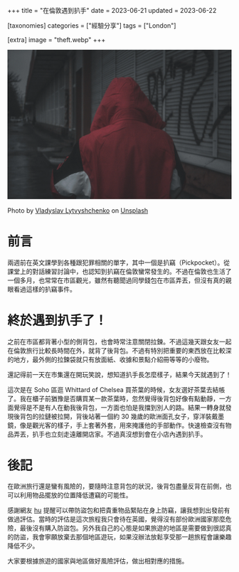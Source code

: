 +++
title = "在倫敦遇到扒手"
date = 2023-06-21
updated = 2023-06-22

[taxonomies]
categories = ["經驗分享"]
tags = ["London"]

[extra]
image = "theft.webp"
+++

![](theft.webp)
<p class="image-caption">Photo by <a href="https://unsplash.com/@vladosek?utm_source=unsplash&utm_medium=referral&utm_content=creditCopyText">Vladyslav Lytvyshchenko</a> on <a href="https://unsplash.com/photos/gqL_0fgjbsY?utm_source=unsplash&utm_medium=referral&utm_content=creditCopyText">Unsplash</a></p>

# 前言

兩週前在英文課學到各種跟犯罪相關的單字，其中一個是扒竊（Pickpocket）。從課堂上的對話練習討論中，也認知到扒竊在倫敦蠻常發生的。不過在倫敦也生活了一個多月，也常常在市區觀光，雖然有聽聞過同學錢包在市區弄丟，但沒有真的親眼看過這樣的扒竊事件。

# 終於遇到扒手了！

之前在市區都背著小型的側背包，也會時常注意關閉拉鍊。不過這幾天跟女友一起在倫敦旅行比較長時間在外，就背了後背包。不過有特別把重要的東西放在比較深的地方，最外側的拉鍊袋就只有放面紙、收據和景點介紹冊等等的小廢物。

還記得前一天在市集還在開玩笑說，想知道扒手長怎麼樣子，結果今天就遇到了！

這次是在 Soho 區逛 Whittard of Chelsea 買茶葉的時候，女友選好茶葉去結帳了。我在櫃子前猶豫是否購買某一款茶葉時，忽然覺得後背包好像有點動靜，一方面覺得是不是有人在動我後背包，一方面也怕是我擋到別人的路。結果一轉身就發現後背包的拉鏈被拉開，背後站著一個約 30 幾歲的歐洲面孔女子，穿洋裝戴墨鏡，像是觀光客的樣子，手上套著外套，用來掩護他的手部動作。快速檢查沒有物品弄丟，扒手也立刻走遠離開店家。不過真沒想到會在小店內遇到扒手。

# 後記

在歐洲旅行還是蠻有風險的，要隨時注意背包的狀況，後背包盡量反背在前側，也可以利用物品擺放的位置降低遭竊的可能性。

感謝網友 [hu](https://twitter.com/huchinghann) 提醒可以帶防盜包和把貴重物品緊貼在身上防竊，讓我想到出發前有做過評估。當時的評估是這次旅程我只會待在英國，覺得沒有部份歐洲國家那麼危險，最後沒有購入防盜包。另外我自己的心態是如果旅遊的地區是需要做到很認真的防盜，我會寧願放棄去那個地區遊玩，如果沒辦法放鬆享受那一趟旅程會讓樂趣降低不少。

大家要根據旅遊的國家與地區做好風險評估，做出相對應的措施。
